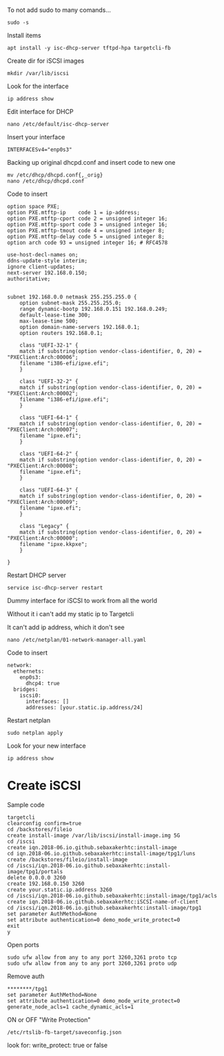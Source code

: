 <p> To not add sudo to many comands...
    
```
sudo -s
```
<p> Install items
    
```
apt install -y isc-dhcp-server tftpd-hpa targetcli-fb
```
<p> Create dir for iSCSI images
    
```
mkdir /var/lib/iscsi
```
<p> Look for the interface
    
```
ip address show
```
<p> Edit interface for DHCP
    
```
nano /etc/default/isc-dhcp-server
```
<p> Insert your interface
    
```
INTERFACESv4="enp0s3"
```

<p> Backing up original dhcpd.conf and insert code to new one
    
```
mv /etc/dhcp/dhcpd.conf{,_orig}
nano /etc/dhcp/dhcpd.conf
```
<p> Code to insert
    
```
option space PXE;
option PXE.mtftp-ip    code 1 = ip-address;
option PXE.mtftp-cport code 2 = unsigned integer 16;
option PXE.mtftp-sport code 3 = unsigned integer 16;
option PXE.mtftp-tmout code 4 = unsigned integer 8;
option PXE.mtftp-delay code 5 = unsigned integer 8;
option arch code 93 = unsigned integer 16; # RFC4578

use-host-decl-names on;
ddns-update-style interim;
ignore client-updates;
next-server 192.168.0.150;
authoritative;


subnet 192.168.0.0 netmask 255.255.255.0 {
    option subnet-mask 255.255.255.0;
    range dynamic-bootp 192.168.0.151 192.168.0.249;
    default-lease-time 300;
    max-lease-time 500;
    option domain-name-servers 192.168.0.1;
    option routers 192.168.0.1;
 
    class "UEFI-32-1" {
    match if substring(option vendor-class-identifier, 0, 20) = "PXEClient:Arch:00006";
    filename "i386-efi/ipxe.efi";
    }

    class "UEFI-32-2" {
    match if substring(option vendor-class-identifier, 0, 20) = "PXEClient:Arch:00002";
    filename "i386-efi/ipxe.efi";
    }

    class "UEFI-64-1" {
    match if substring(option vendor-class-identifier, 0, 20) = "PXEClient:Arch:00007";
    filename "ipxe.efi";
    }

    class "UEFI-64-2" {
    match if substring(option vendor-class-identifier, 0, 20) = "PXEClient:Arch:00008";
    filename "ipxe.efi";
    }

    class "UEFI-64-3" {
    match if substring(option vendor-class-identifier, 0, 20) = "PXEClient:Arch:00009";
    filename "ipxe.efi";
    }

    class "Legacy" {
    match if substring(option vendor-class-identifier, 0, 20) = "PXEClient:Arch:00000";
    filename "ipxe.kkpxe";
    }

}
```
<p> Restart DHCP server
    
```
service isc-dhcp-server restart
```
<p> Dummy interface for iSCSI to work from all the world
<p> Without it i can't add my static ip to Targetcli
<p> It can't add ip address, which it don't see

```
nano /etc/netplan/01-network-manager-all.yaml
```
<p> Code to insert
    
```
network:
  ethernets:
    enp0s3:
      dhcp4: true
  bridges:
    iscsi0:
      interfaces: []
      addresses: [your.static.ip.address/24]
```
<p> Restart netplan
    
```
sudo netplan apply
```
    
<p> Look for your new interface

```
ip address show
```

# Create iSCSI
<p> Sample code
    
```
targetcli
clearconfig confirm=true
cd /backstores/fileio
create install-image /var/lib/iscsi/install-image.img 5G
cd /iscsi
create iqn.2018-06.io.github.sebaxakerhtc:install-image
cd iqn.2018-06.io.github.sebaxakerhtc:install-image/tpg1/luns
create /backstores/fileio/install-image
cd /iscsi/iqn.2018-06.io.github.sebaxakerhtc:install-image/tpg1/portals
delete 0.0.0.0 3260
create 192.168.0.150 3260
create your.static.ip.address 3260
cd /iscsi/iqn.2018-06.io.github.sebaxakerhtc:install-image/tpg1/acls
create iqn.2018-06.io.github.sebaxakerhtc:iSCSI-name-of-client
cd /iscsi/iqn.2018-06.io.github.sebaxakerhtc:install-image/tpg1
set parameter AuthMethod=None
set attribute authentication=0 demo_mode_write_protect=0
exit
y
```

<p> Open ports
    
```
sudo ufw allow from any to any port 3260,3261 proto tcp
sudo ufw allow from any to any port 3260,3261 proto udp
```
<p> Remove auth

```
********/tpg1
set parameter AuthMethod=None
set attribute authentication=0 demo_mode_write_protect=0 generate_node_acls=1 cache_dynamic_acls=1
```
<p> ON or OFF "Write Protection"
    
```
/etc/rtslib-fb-target/saveconfig.json
```
<p> look for:
write_protect: true or false

